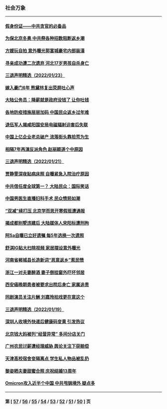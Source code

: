 ### 社会万象
---
#### [假身份证——中共贪官的必备品](../../pages/ncid282/n13529147.md) 
#### [为保北京冬奥 中共祭各种招数阻断返乡潮](../../pages/ncid282/n13529090.md) 
#### [方媛玩自拍 意外曝光郭富城豪宅内部装潢](../../pages/ncid282/n13527028.md) 
#### [寻亲成功遭二次遗弃 河北17岁男孩自杀身亡](../../pages/ncid282/n13525961.md) 
#### [三退声明精选（2022/01/23）](../../pages/ncid282/n13525079.md) 
#### [嫁入豪门6年 熊黛林复出荧屏吐心声](../../pages/ncid282/n13524533.md) 
#### [大陆公务员：降薪就是政府没钱了 让你吐钱](../../pages/ncid282/n13522758.md) 
#### [各地防疫措施层层加码 中国民众返乡过年难](../../pages/ncid282/n13522417.md) 
#### [退伍军人揭咸阳国安局电磁辐射迫害后失联](../../pages/ncid282/n13494814.md) 
#### [中国上亿企业老总破产 流落街头靠拾荒为生](../../pages/ncid282/n13522169.md) 
#### [相隔7年再演反派角色 赵丽颖道个中原因](../../pages/ncid282/n13521362.md) 
#### [三退声明精选（2022/01/21）](../../pages/ncid282/n13521609.md) 
#### [贾静雯深夜贴病床照 自曝紧急入院治疗原因](../../pages/ncid282/n13518759.md) 
#### [中共信任度全球第一？ 大陆民众：国际笑话](../../pages/ncid282/n13520330.md) 
#### [中国男医生直播妇科手术 民众愤怒如潮](../../pages/ncid282/n13518849.md) 
#### [“双减”续打压 北京学而思开寒假班遭通报](../../pages/ncid282/n13519435.md) 
#### [揭成都别墅违建后 大陆媒体人宋阳标遭刑拘](../../pages/ncid282/n13519569.md) 
#### [阿Sa自曝已立好遗嘱 每5年选换一次遗照](../../pages/ncid282/n13519152.md) 
#### [舒淇IG贴大扫除视频 家居摆设意外曝光](../../pages/ncid282/n13518942.md) 
#### [河南省郸城县长造新词“恶意返乡”惹民愤](../../pages/ncid282/n13518795.md) 
#### [浙江一对夫妻醉酒 妻子倒挂窗外吓坏邻居](../../pages/ncid282/n13517848.md) 
#### [西安癌晚期患者被要求出院后身亡 家属追责](../../pages/ncid282/n13517511.md) 
#### [同剧演员关注片酬 刘嘉玲拍戏更在意这个](../../pages/ncid282/n13516545.md) 
#### [三退声明精选（2022/01/19）](../../pages/ncid282/n13516741.md) 
#### [深圳人收境外快递后健康码变黄 引发热议](../../pages/ncid282/n13515317.md) 
#### [北京钱大妈被列“经营异常” 多间分店关门](../../pages/ncid282/n13514729.md) 
#### [广州农民讨薪遭经理威胁 舆论关注下获赔偿](../../pages/ncid282/n13514680.md) 
#### [天津高校宿舍变隔离点 学生私人物品被乱扔](../../pages/ncid282/n13514213.md) 
#### [黎姿晒夫妻甜蜜合照 庆祝结婚13周年](../../pages/ncid282/n13514130.md) 
#### [Omicron攻入近半个中国 中共甩锅境外 疑点多](../../pages/ncid282/n13513692.md) 

---
#### 第 [ [57](./57.md) / [56](./56.md) / [55](./55.md) / [54](./54.md) / [53](./53.md) / [52](./52.md) / [51](./51.md) / [50](./50.md) ] 页
